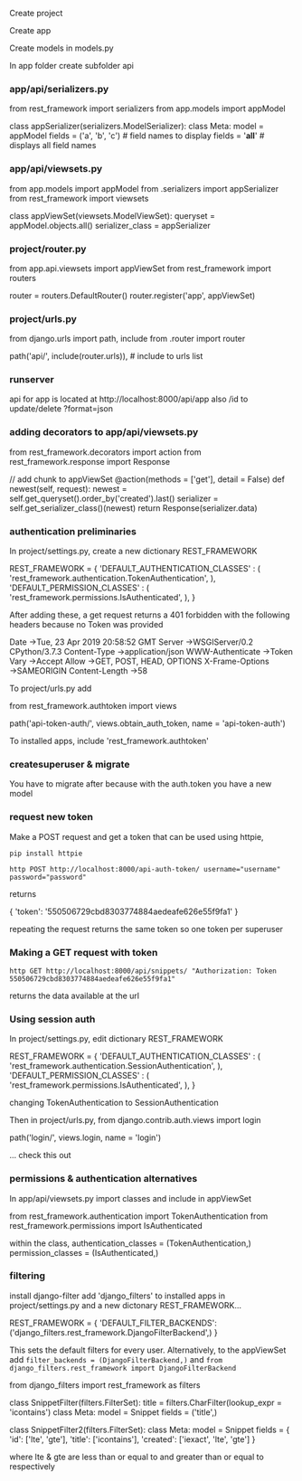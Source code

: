 Create project

Create app

Create models in models.py 

In app folder create subfolder api

### app/api/serializers.py
from rest_framework import serializers
from app.models import appModel

class appSerializer(serializers.ModelSerializer):
    class Meta:
        model = appModel
        fields = ('a', 'b', 'c') # field names to display
        fields = '__all__' # displays all field names

### app/api/viewsets.py
from app.models import appModel 
from .serializers import appSerializer
from rest_framework import viewsets

class appViewSet(viewsets.ModelViewSet):
    queryset = appModel.objects.all()
    serializer_class = appSerializer

### project/router.py
from app.api.viewsets import appViewSet
from rest_framework import routers

router = routers.DefaultRouter()
router.register('app', appViewSet)

### project/urls.py
from django.urls import path, include
from .router import router

path('api/', include(router.urls)), # include to urls list

### runserver 
api for app is located at http://localhost:8000/api/app also /id to update/delete ?format=json

### adding decorators to app/api/viewsets.py
from rest_framework.decorators import action
from rest_framework.response import Response

// add chunk to appViewSet
@action(methods = ['get'], detail = False)
    def newest(self, request):
        newest = self.get_queryset().order_by('created').last()
        serializer = self.get_serializer_class()(newest)
        return Response(serializer.data)

### authentication preliminaries
In project/settings.py, create a new dictionary REST_FRAMEWORK

REST_FRAMEWORK = {
    'DEFAULT_AUTHENTICATION_CLASSES' : (
        'rest_framework.authentication.TokenAuthentication',
    ),
    'DEFAULT_PERMISSION_CLASSES' : (
        'rest_framework.permissions.IsAuthenticated',
    ),
}

After adding these, a get request returns a 401 forbidden with the following headers because no Token was provided

Date →Tue, 23 Apr 2019 20:58:52 GMT
Server →WSGIServer/0.2 CPython/3.7.3
Content-Type →application/json
WWW-Authenticate →Token
Vary →Accept
Allow →GET, POST, HEAD, OPTIONS
X-Frame-Options →SAMEORIGIN
Content-Length →58


To project/urls.py add

from rest_framework.authtoken import views

path('api-token-auth/', views.obtain_auth_token, name = 'api-token-auth')

To installed apps, include 'rest_framework.authtoken'

### createsuperuser & migrate

You have to migrate after because with the auth.token you have a new model

### request new token

Make a POST request and get a token that can be used 
using httpie, 

`pip install httpie`

`http POST http://localhost:8000/api-auth-token/ username="username" password="password"`

returns 

{
    'token': '550506729cbd8303774884aedeafe626e55f9fa1'
}

repeating the request returns the same token so one token per superuser

### Making a GET request with token

`http GET http://localhost:8000/api/snippets/ "Authorization: Token 550506729cbd8303774884aedeafe626e55f9fa1"`

returns the data available at the url 

### Using session auth
In project/settings.py, edit dictionary REST_FRAMEWORK

REST_FRAMEWORK = {
    'DEFAULT_AUTHENTICATION_CLASSES' : (
        'rest_framework.authentication.SessionAuthentication',
    ),
    'DEFAULT_PERMISSION_CLASSES' : (
        'rest_framework.permissions.IsAuthenticated',
    ),
}

changing TokenAuthentication to SessionAuthentication

Then in project/urls.py,
from django.contrib.auth.views import login

path('login/', views.login, name = 'login')

... check this out

### permissions & authentication alternatives
In app/api/viewsets.py import classes and include in appViewSet

from rest_framework.authentication import TokenAuthentication
from rest_framework.permissions import IsAuthenticated

within the class, 
authentication_classes = (TokenAuthentication,)
permission_classes = (IsAuthenticated,)

### filtering
install django-filter
add 'django_filters' to installed apps in project/settings.py and a new dictonary REST_FRAMEWORK...

REST_FRAMEWORK = {
    'DEFAULT_FILTER_BACKENDS': ('django_filters.rest_framework.DjangoFilterBackend',)
}

This sets the default filters for every user. Alternatively, to the appViewSet add `filter_backends = (DjangoFilterBackend,)` and `from django_filters.rest_framework import DjangoFilterBackend`

from django_filters import rest_framework as filters 

class SnippetFilter(filters.FilterSet):
    title = filters.CharFilter(lookup_expr = 'icontains')
    class Meta:
        model = Snippet
        fields = ('title',)

class SnippetFilter2(filters.FilterSet):
    class Meta:
        model = Snippet
        fields = {
            'id': ['lte', 'gte'],
            'title': ['icontains'],
            'created': ['iexact', 'lte', 'gte']
        }

where lte & gte are less than or equal to and greater than or equal to respectively